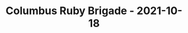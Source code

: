 ---
layout: post
title: Columbus Ruby Brigade - 2021-10-18
datetime: '2021-10-18T18:00:00-04:00'
name: Columbus Ruby Brigade
external_url: https://www.meetup.com/columbusrb/events/vnnxzryccnbxb/
online_event: false
year_month: 2021-10
---